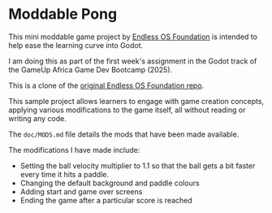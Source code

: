 # Moddable Pong

This mini moddable game project by [Endless OS
Foundation](https://endlessos.org) is intended to help ease the learning curve
into Godot.

I am doing this as part of the first week's assignment in the
Godot track of the GameUp Africa Game Dev Bootcamp (2025).

This is a clone of the [original Endless OS Foundation repo](https://github.com/endlessm/moddable-pong).

This sample project allows learners to engage with game creation concepts,
applying various modifications to the game itself, all without reading or
writing any code.

The `doc/MODS.md` file details the mods that have been made available.

The modifications I have made include:

- Setting the ball velocity multiplier to 1.1 so that the ball gets a bit faster every time it hits a paddle.
- Changing the default background and paddle colours
- Adding start and game over screens
- Ending the game after a particular score is reached

